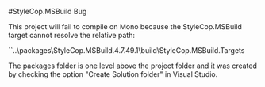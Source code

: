 #StyleCop.MSBuild Bug

This project will fail to compile on Mono because the StyleCop.MSBuild target cannot resolve the relative path:

``..\packages\StyleCop.MSBuild.4.7.49.1\build\StyleCop.MSBuild.Targets

The packages folder is one level above the project folder and it was created by checking the option "Create Solution folder" in Visual Studio.